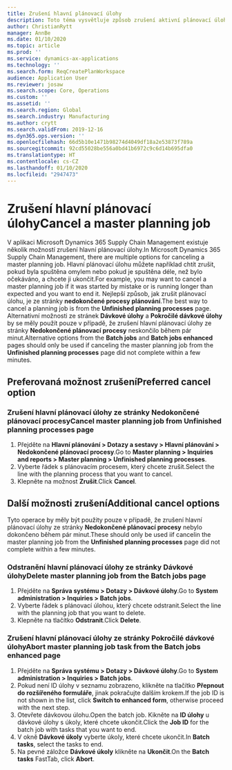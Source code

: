 ```yaml
---
title: Zrušení hlavní plánovací úlohy
description: Toto téma vysvětluje způsob zrušení aktivní plánovací úlohy, která používá integrovanou funkci plánování.
author: ChristianRytt
manager: AnnBe
ms.date: 01/10/2020
ms.topic: article
ms.prod: ''
ms.service: dynamics-ax-applications
ms.technology: ''
ms.search.form: ReqCreatePlanWorkspace
audience: Application User
ms.reviewer: josaw
ms.search.scope: Core, Operations
ms.custom: ''
ms.assetid: ''
ms.search.region: Global
ms.search.industry: Manufacturing
ms.author: crytt
ms.search.validFrom: 2019-12-16
ms.dyn365.ops.version: ''
ms.openlocfilehash: 66d5b10e1471b98274d4049df18a2e53873f789a
ms.sourcegitcommit: 92cd55028be556a0bd41b6972c9c6d14b695dfa0
ms.translationtype: HT
ms.contentlocale: cs-CZ
ms.lasthandoff: 01/10/2020
ms.locfileid: "2947473"
---
```

# <a name="cancel-a-master-planning-job"></a><span data-ttu-id="61ea1-103">Zrušení hlavní plánovací úlohy</span><span class="sxs-lookup"><span data-stu-id="61ea1-103">Cancel a master planning job</span></span>

<span data-ttu-id="61ea1-104">V aplikaci Microsoft Dynamics 365 Supply Chain Management existuje několik možností zrušení hlavní plánovací úlohy.</span><span class="sxs-lookup"><span data-stu-id="61ea1-104">In Microsoft Dynamics 365 Supply Chain Management, there are multiple options for canceling a master planning job.</span></span> <span data-ttu-id="61ea1-105">Hlavní plánovací úlohu můžete například chtít zrušit, pokud byla spuštěna omylem nebo pokud je spuštěna déle, než bylo očekáváno, a chcete ji ukončit.</span><span class="sxs-lookup"><span data-stu-id="61ea1-105">For example, you may want to cancel a master planning job if it was started by mistake or is running longer than expected and you want to end it.</span></span> <span data-ttu-id="61ea1-106">Nejlepší způsob, jak zrušit plánovací úlohu, je ze stránky **nedokončené procesy plánování**.</span><span class="sxs-lookup"><span data-stu-id="61ea1-106">The best way to cancel a planning job is from  the **Unfinished planning processes** page.</span></span> <span data-ttu-id="61ea1-107">Alternativní možnosti ze stránek **Dávkové úlohy** a **Pokročilé dávkové úlohy** by se měly použít pouze v případě, že zrušení hlavní plánovací úlohy ze stránky **Nedokončené plánovací procesy** neskončilo během pár minut.</span><span class="sxs-lookup"><span data-stu-id="61ea1-107">Alternative options from the **Batch jobs** and **Batch jobs enhanced** pages should only be used if canceling the master planning job from the **Unfinished planning processes** page did not complete within a few minutes.</span></span>

## <a name="preferred-cancel-option"></a><span data-ttu-id="61ea1-108">Preferovaná možnost zrušení</span><span class="sxs-lookup"><span data-stu-id="61ea1-108">Preferred cancel option</span></span>
### <a name="cancel-master-planning-job-from-unfinished-planning-processes-page"></a><span data-ttu-id="61ea1-109">Zrušení hlavní plánovací úlohy ze stránky **Nedokončené plánovací procesy**</span><span class="sxs-lookup"><span data-stu-id="61ea1-109">Cancel master planning job from **Unfinished planning processes** page</span></span>
1. <span data-ttu-id="61ea1-110">Přejděte na **Hlavní plánování > Dotazy a sestavy > Hlavní plánování > Nedokončené plánovací procesy**.</span><span class="sxs-lookup"><span data-stu-id="61ea1-110">Go to **Master planning > Inquiries and reports > Master planning > Unfinished planning processes**.</span></span>
2. <span data-ttu-id="61ea1-111">Vyberte řádek s plánovacím procesem, který chcete zrušit.</span><span class="sxs-lookup"><span data-stu-id="61ea1-111">Select the line with the planning process that you want to cancel.</span></span>
3. <span data-ttu-id="61ea1-112">Klepněte na možnost **Zrušit**.</span><span class="sxs-lookup"><span data-stu-id="61ea1-112">Click **Cancel**.</span></span>

## <a name="additional-cancel-options"></a><span data-ttu-id="61ea1-113">Další možnosti zrušení</span><span class="sxs-lookup"><span data-stu-id="61ea1-113">Additional cancel options</span></span>
<span data-ttu-id="61ea1-114">Tyto operace by měly být použity pouze v případě, že zrušení hlavní plánovací úlohy ze stránky **Nedokončené plánovací procesy** nebylo dokončeno během pár minut.</span><span class="sxs-lookup"><span data-stu-id="61ea1-114">These should only be used iif cancelin the master planning job from the **Unfinished planning processes** page did not complete within a few minutes.</span></span>

### <a name="delete-master-planning-job-from-the-batch-jobs-page"></a><span data-ttu-id="61ea1-115">Odstranění hlavní plánovací úlohy ze stránky **Dávkové úlohy**</span><span class="sxs-lookup"><span data-stu-id="61ea1-115">Delete master planning job from the **Batch jobs** page</span></span>
1. <span data-ttu-id="61ea1-116">Přejděte na **Správa systému > Dotazy > Dávkové úlohy**.</span><span class="sxs-lookup"><span data-stu-id="61ea1-116">Go to **System administration > Inquiries > Batch jobs**.</span></span>
2. <span data-ttu-id="61ea1-117">Vyberte řádek s plánovací úlohou, který chcete odstranit.</span><span class="sxs-lookup"><span data-stu-id="61ea1-117">Select the line with the planning job that you want to delete.</span></span>
3. <span data-ttu-id="61ea1-118">Klepněte na tlačítko **Odstranit**.</span><span class="sxs-lookup"><span data-stu-id="61ea1-118">Click **Delete**.</span></span>

### <a name="abort-master-planning-job-task-from-the-batch-jobs-enhanced-page"></a><span data-ttu-id="61ea1-119">Zrušení hlavní plánovací úlohy ze stránky **Pokročilé dávkové úlohy**</span><span class="sxs-lookup"><span data-stu-id="61ea1-119">Abort master planning job task from the **Batch jobs enhanced** page</span></span>
1. <span data-ttu-id="61ea1-120">Přejděte na **Správa systému > Dotazy > Dávkové úlohy**.</span><span class="sxs-lookup"><span data-stu-id="61ea1-120">Go to **System administration > Inquiries > Batch jobs**.</span></span>
2. <span data-ttu-id="61ea1-121">Pokud není ID úlohy v seznamu zobrazeno, klikněte na tlačítko **Přepnout do rozšířeného formuláře**, jinak pokračujte dalším krokem.</span><span class="sxs-lookup"><span data-stu-id="61ea1-121">If the job ID is not shown in the list, click **Switch to enhanced form**, otherwise proceed with the next step.</span></span>
3. <span data-ttu-id="61ea1-122">Otevřete dávkovou úlohu.</span><span class="sxs-lookup"><span data-stu-id="61ea1-122">Open the batch job.</span></span> <span data-ttu-id="61ea1-123">Kikněte na **ID úlohy** u dávkové úlohy s úkoly, které chcete ukončit.</span><span class="sxs-lookup"><span data-stu-id="61ea1-123">Click the **Job ID** for the batch job with tasks that you want to end.</span></span>
4. <span data-ttu-id="61ea1-124">V okně **Dávkové úkoly** vyberte úkoly, které chcete ukončit.</span><span class="sxs-lookup"><span data-stu-id="61ea1-124">In **Batch tasks**, select the tasks to end.</span></span>
5. <span data-ttu-id="61ea1-125">Na pevné záložce **Dávkové úkoly** klikněte na **Ukončit**.</span><span class="sxs-lookup"><span data-stu-id="61ea1-125">On the **Batch tasks** FastTab, click **Abort**.</span></span>
